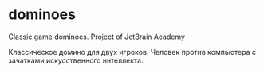 # dominoes
Classic game dominoes. Project of JetBrain Academy

Классическое домино для двух игроков. Человек против компьютера с зачатками искусственного интеллекта.
